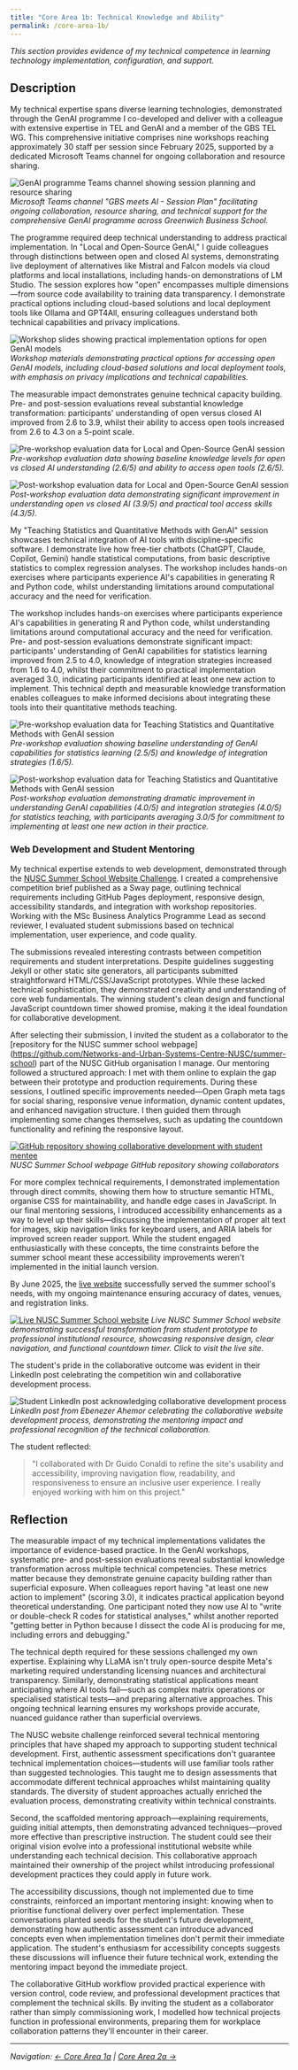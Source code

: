 ```yaml
---
title: "Core Area 1b: Technical Knowledge and Ability"
permalink: /core-area-1b/
---
```


*This section provides evidence of my technical competence in learning technology implementation, configuration, and support.*

## Description

My technical expertise spans diverse learning technologies, demonstrated through the GenAI programme I co-developed and deliver with a colleague with extensive expertise in TEL and GenAI and a member of the GBS TEL WG. This comprehensive initiative comprises nine workshops reaching approximately 30 staff per session since February 2025, supported by a dedicated Microsoft Teams channel for ongoing collaboration and resource sharing.

![GenAI programme Teams channel showing session planning and resource sharing](../images/evidence/genai-teams-channel.png)
*Microsoft Teams channel "GBS meets AI - Session Plan" facilitating ongoing collaboration, resource sharing, and technical support for the comprehensive GenAI programme across Greenwich Business School.*

The programme required deep technical understanding to address practical implementation. In "Local and Open-Source GenAI," I guide colleagues through distinctions between open and closed AI systems, demonstrating live deployment of alternatives like Mistral and Falcon models via cloud platforms and local installations, including hands-on demonstrations of LM Studio. The session explores how "open" encompasses multiple dimensions—from source code availability to training data transparency. I demonstrate practical options including cloud-based solutions and local deployment tools like Ollama and GPT4All, ensuring colleagues understand both technical capabilities and privacy implications.

![Workshop slides showing practical implementation options for open GenAI models](../images/evidence/open-ai-workshop-slides.png)
*Workshop materials demonstrating practical options for accessing open GenAI models, including cloud-based solutions and local deployment tools, with emphasis on privacy implications and technical capabilities.*

The measurable impact demonstrates genuine technical capacity building. Pre- and post-session evaluations reveal substantial knowledge transformation: participants' understanding of open versus closed AI improved from 2.6 to 3.9, whilst their ability to access open tools increased from 2.6 to 4.3 on a 5-point scale.

![Pre-workshop evaluation data for Local and Open-Source GenAI session](../images/evidence/open-ai-pre-evaluation.png)
*Pre-workshop evaluation data showing baseline knowledge levels for open vs closed AI understanding (2.6/5) and ability to access open tools (2.6/5).*

![Post-workshop evaluation data for Local and Open-Source GenAI session](../images/evidence/open-ai-post-evaluation.png)
*Post-workshop evaluation data demonstrating significant improvement in understanding open vs closed AI (3.9/5) and practical tool access skills (4.3/5).*

My "Teaching Statistics and Quantitative Methods with GenAI" session showcases technical integration of AI tools with discipline-specific software. I demonstrate live how free-tier chatbots (ChatGPT, Claude, Copilot, Gemini) handle statistical computations, from basic descriptive statistics to complex regression analyses. The workshop includes hands-on exercises where participants experience AI's capabilities in generating R and Python code, whilst understanding limitations around computational accuracy and the need for verification. 

The workshop includes hands-on exercises where participants experience AI's capabilities in generating R and Python code, whilst understanding limitations around computational accuracy and the need for verification. Pre- and post-session evaluations demonstrate significant impact: participants' understanding of GenAI capabilities for statistics learning improved from 2.5 to 4.0, knowledge of integration strategies increased from 1.6 to 4.0, whilst their commitment to practical implementation averaged 3.0, indicating participants identified at least one new action to implement. This technical depth and measurable knowledge transformation enables colleagues to make informed decisions about integrating these tools into their quantitative methods teaching.

![Pre-workshop evaluation data for Teaching Statistics and Quantitative Methods with GenAI session](../images/evidence/ai-stats-pre-evaluation.png)
*Pre-workshop evaluation showing baseline understanding of GenAI capabilities for statistics learning (2.5/5) and knowledge of integration strategies (1.6/5).*

![Post-workshop evaluation data for Teaching Statistics and Quantitative Methods with GenAI session](../images/evidence/ai-stats-post-evaluation.png)
*Post-workshop evaluation demonstrating dramatic improvement in understanding GenAI capabilities (4.0/5) and integration strategies (4.0/5) for statistics teaching, with participants averaging 3.0/5 for commitment to implementing at least one new action in their practice.*


### Web Development and Student Mentoring

My technical expertise extends to web development, demonstrated through the [NUSC Summer School Website Challenge](https://sway.cloud.microsoft/10S9qG488dSz0E9d). I created a comprehensive competition brief published as a Sway page, outlining technical requirements including GitHub Pages deployment, responsive design, accessibility standards, and integration with workshop repositories. Working with the MSc Business Analytics Programme Lead as second reviewer, I evaluated student submissions based on technical implementation, user experience, and code quality.

The submissions revealed interesting contrasts between competition requirements and student interpretations. Despite guidelines suggesting Jekyll or other static site generators, all participants submitted straightforward HTML/CSS/JavaScript prototypes. While these lacked technical sophistication, they demonstrated creativity and understanding of core web fundamentals. The winning student's clean design and functional JavaScript countdown timer showed promise, making it the ideal foundation for collaborative development.

After selecting their submission, I invited the student as a collaborator to the [repository for the NUSC summer school webpage] (https://github.com/Networks-and-Urban-Systems-Centre-NUSC/summer-school) part of the NUSC GitHub organisation I manage. Our mentoring followed a structured approach: I met with them online to explain the gap between their prototype and production requirements. During these sessions, I outlined specific improvements needed—Open Graph meta tags for social sharing, responsive venue information, dynamic content updates, and enhanced navigation structure. I then guided them through implementing some changes themselves, such as updating the countdown functionality and refining the responsive layout.

[![GitHub repository showing collaborative development with student mentee](../images/evidence/github-nusc-collaborators.png)](https://github.com/Networks-and-Urban-Systems-Centre-NUSC/summer-school)
*NUSC Summer School webpage GitHub repository showing collaborators*

For more complex technical requirements, I demonstrated implementation through direct commits, showing them how to structure semantic HTML, organise CSS for maintainability, and handle edge cases in JavaScript. In our final mentoring sessions, I introduced accessibility enhancements as a way to level up their skills—discussing the implementation of proper alt text for images, skip navigation links for keyboard users, and ARIA labels for improved screen reader support. While the student engaged enthusiastically with these concepts, the time constraints before the summer school meant these accessibility improvements weren't implemented in the initial launch version.

By June 2025, the [live website](https://networks-and-urban-systems-centre-nusc.github.io/summer-school) successfully served the summer school's needs, with my ongoing maintenance ensuring accuracy of dates, venues, and registration links.

[![Live NUSC Summer School website](../images/evidence/nusc-summer-school-live-site.png)](https://networks-and-urban-systems-centre-nusc.github.io/summer-school)
*Live NUSC Summer School website demonstrating successful transformation from student prototype to professional institutional resource, showcasing responsive design, clear navigation, and functional countdown timer. Click to visit the live site.*

The student's pride in the collaborative outcome was evident in their LinkedIn post celebrating the competition win and collaborative development process.

![Student LinkedIn post acknowledging collaborative development process](../images/evidence/linkedin-student-post.png)
*LinkedIn post from Ebenezer Ahemor celebrating the collaborative website development process, demonstrating the mentoring impact and professional recognition of the technical collaboration.*

The student reflected:

> "I collaborated with Dr Guido Conaldi to refine the site's usability and accessibility, improving navigation flow, readability, and responsiveness to ensure an inclusive user experience. I really enjoyed working with him on this project."

## Reflection

The measurable impact of my technical implementations validates the importance of evidence-based practice. In the GenAI workshops, systematic pre- and post-session evaluations reveal substantial knowledge transformation across multiple technical competencies. These metrics matter because they demonstrate genuine capacity building rather than superficial exposure. When colleagues report having "at least one new action to implement" (scoring 3.0), it indicates practical application beyond theoretical understanding. One participant noted they now use AI to "write or double-check R codes for statistical analyses," whilst another reported "getting better in Python because I dissect the code AI is producing for me, including errors and debugging."

The technical depth required for these sessions challenged my own expertise. Explaining why LLaMA isn't truly open-source despite Meta's marketing required understanding licensing nuances and architectural transparency. Similarly, demonstrating statistical applications meant anticipating where AI tools fail—such as complex matrix operations or specialised statistical tests—and preparing alternative approaches. This ongoing technical learning ensures my workshops provide accurate, nuanced guidance rather than superficial overviews.

The NUSC website challenge reinforced several technical mentoring principles that have shaped my approach to supporting student technical development. First, authentic assessment specifications don't guarantee technical implementation choices—students will use familiar tools rather than suggested technologies. This taught me to design assessments that accommodate different technical approaches whilst maintaining quality standards. The diversity of student approaches actually enriched the evaluation process, demonstrating creativity within technical constraints.

Second, the scaffolded mentoring approach—explaining requirements, guiding initial attempts, then demonstrating advanced techniques—proved more effective than prescriptive instruction. The student could see their original vision evolve into a professional institutional website while understanding each technical decision. This collaborative approach maintained their ownership of the project whilst introducing professional development practices they could apply in future work.

The accessibility discussions, though not implemented due to time constraints, reinforced an important mentoring insight: knowing when to prioritise functional delivery over perfect implementation. These conversations planted seeds for the student's future development, demonstrating how authentic assessment can introduce advanced concepts even when implementation timelines don't permit their immediate application. The student's enthusiasm for accessibility concepts suggests these discussions will influence their future technical work, extending the mentoring impact beyond the immediate project.

The collaborative GitHub workflow provided practical experience with version control, code review, and professional development practices that complement the technical skills. By inviting the student as a collaborator rather than simply commissioning work, I modelled how technical projects function in professional environments, preparing them for workplace collaboration patterns they'll encounter in their career.

---

*Navigation: [← Core Area 1a](/core-area-1a/) | [Core Area 2a →](/core-area-2a/)*